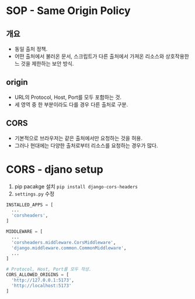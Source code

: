 # SOP - Same Origin Policy
## 개요
- 동일 출처 정책.
- 어떤 출처에서 불러온 문서, 스크립트가 다른 출처에서 가져온 리소스와 상호작용한느 것을 제한하는 보안 방식.
## origin
- URL의 Protocol, Host, Port를 모두 포함하는 것.
- 세 영역 중 한 부분이라도 다를 경우 다른 출처로 구분.
## CORS
- 기본적으로 브라우저는 같은 출처에서만 요청하는 것을 허용.
- 그러나 현대에는 다양한 출처로부터 리소스를 요청하는 경우가 많다.

# CORS - djano setup
1. pip pacakge 설치
`pip install django-cors-headers`
2. `settings.py` 수정
```python
INSTALLED_APPS = [
  ...
  'corsheaders',
]

MIDDLEWARE = [
  ...
  'corsheaders.middleware.CorsMiddleware',
  'django.middleware.common.CommonMiddleware',
  ...
]

# Protocol, Host, Port를 모두 작성.
CORS_ALLOWED_ORIGINS = [
  'http://127.0.0.1:5173',
  'http://localhost:5173'
]
```